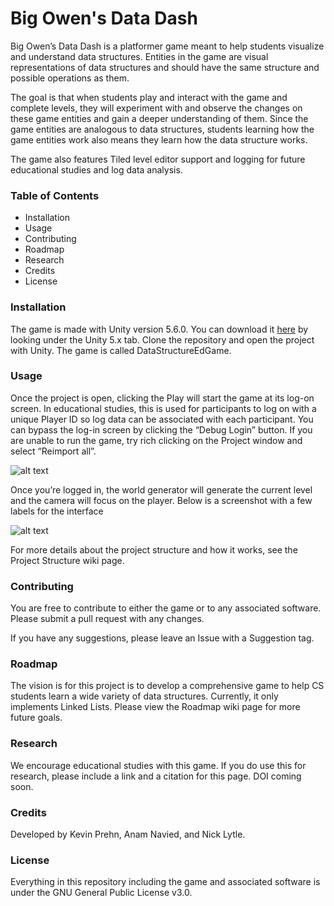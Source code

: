 # Big Owen's Data Dash

Big Owen’s Data Dash is a platformer game meant to help students visualize and understand data structures. Entities in the game are visual representations of data structures and should have the same structure and possible operations as them.

The goal is that when students play and interact with the game and complete levels, they will experiment with and observe the changes on these game entities and gain a deeper understanding of them. Since the game entities are analogous to data structures, students learning how the game entities work also means they learn how the data structure works.

The game also features Tiled level editor support and logging for future educational studies and log data analysis.


### Table of Contents

* Installation
* Usage
* Contributing
* Roadmap
* Research
* Credits
* License


### Installation

The game is made with Unity version 5.6.0. You can download it [here](https://unity3d.com/get-unity/download/archive) by looking under the Unity 5.x tab. Clone the repository and open the project with Unity. The game is called DataStructureEdGame.


### Usage

Once the project is open, clicking the Play will start the game at its log-on screen. In educational studies, this is used for participants to log on with a unique Player ID so log data can be associated with each participant. You can bypass the log-in screen by clicking the “Debug Login” button. If you are unable to run the game, try rich clicking on the Project window and select “Reimport all”.

![alt text]( https://github.com/nicklytle/DataStructuresEdGame/images/game_screenshot0.PNG  "Log-in screen")

Once you’re logged in, the world generator will generate the current level and the camera will focus on the player. Below is a screenshot with a few labels for the interface

![alt text]( https://github.com/nicklytle/DataStructuresEdGame/images/game_screenshot1.PNG  "Screenshot of the game")

For more details about the project structure and how it works, see the Project Structure wiki page. 


### Contributing

You are free to contribute to either the game or to any associated software. Please submit a pull request with any changes.

If you have any suggestions, please leave an Issue with a Suggestion tag.


### Roadmap

The vision is for this project is to develop a comprehensive game to help CS students learn a wide variety of data structures. Currently, it only implements Linked Lists. Please view the Roadmap wiki page for more future goals. 


### Research

We encourage educational studies with this game. If you do use this for research, please include a link and a citation for this page. DOI coming soon.


### Credits 

Developed by Kevin Prehn, Anam Navied, and Nick Lytle.


### License

Everything in this repository including the game and associated software is under the GNU General Public License v3.0.

